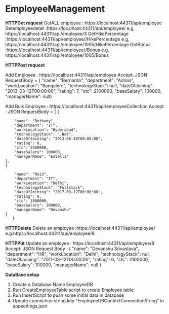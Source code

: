 # EmployeeManagement

**HTTPGet request**
GetALL employee   : https://localhost:44311/api/employee
Getemployeedetail :https://localhost:44311/api/employee/<EmployeeId> e.g, https://localhost:44311/api/employee/3
GetHikePercentage :https://localhost:44311/api/employee/<EmployeeId>/HikePercentage e.g, https://localhost:44311/api/employee/1005/HikePercentage
GetBonus          :https://localhost:44311/api/employee/<EmployeeId>/Bonus    e.g. https://localhost:44311/api/employee/1005/Bonus
  
  **HTTPPost request**
  
  Add Employee : https://localhost:44311/api/employee 
  Accept: JSON
  RequestBody = {
        "name": "Bernardo",
        "department": "Admin",
        "workLocation": "Bangalore",
        "technologyStack": null,
        "dateOfJoining": "2013-03-12T00:00:00",
        "rating": 7,
        "ctc": 2100000,
        "baseSalary": 100000,
        "managerName": null} 
  
  Add Bulk Employee : https://localhost:44311/api/employeeCollection
  Accept : JSON
  RequestBody =
  [ {
       
        "name": "Bethany",
        "department": "IT",
        "workLocation": "Hyderabad",
        "technologyStack": ".Net",
        "dateOfJoining": "2013-06-10T00:00:00",
        "rating": 6,
        "ctc": 2400000,
        "baseSalary": 100000,
        "managerName": "Estella"
    },
    {

        "name": "Reid",
        "department": "IT",
        "workLocation": "Delhi",
        "technologyStack": "Fullstack",
        "dateOfJoining": "2017-03-12T00:00:00",
        "rating": 8,
        "ctc": 1800000,
        "baseSalary": 100000,
        "managerName": "Devanshu"
    }
       ]
  
  **HTTPDelete**
    Delete an employee  :https://localhost:44311/api/employee/<EmployeeId> e.g.https://localhost:44311/api/employee/8 
  
  **HTTPPut**
  Update an employee : https://localhost:44311/api/employee/8
  Accept: JSON
  Request Body :
  {
    "name": "Devanshu Srivastava",
    "department": "HR",
    "workLocation": "Delhi",
    "technologyStack": null,
    "dateOfJoining": "2011-03-12T00:00:00",
    "rating": 0,
    "ctc": 2100000,
    "baseSalary": 100000,
    "managerName": null
}
  
 **DataBase setup**
1)  Create a Database Name EmployeeDB
2)  Run CreateEmployeeTable script to create Employee table
3)  Run InsertScript to push some initial data in database  
 4) Update connection string key "EmployeeDBContextConnectionString" in appsettings.json
  
  
  
  
